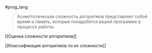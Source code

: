 #prog_lang 

> Асимптотическая сложность алгоритмов представляет собой время и память, которые понадобятся вашей программе в процессе работы.

[[Оценка сложности алгоритмов]]

[[Классификация алгоритмов по их сложности]]
